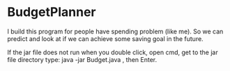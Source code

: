 # BudgetPlanner
I build this program for people have spending problem (like me). So we can predict and look at if we can achieve some saving goal in the future.

If the jar file does not run when you double click, open cmd, get to the jar file directory type: java -jar Budget.java , then Enter.
